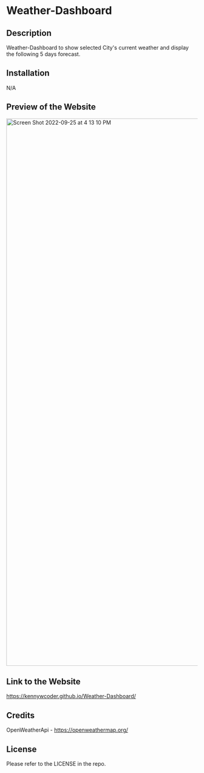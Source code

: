 # Weather-Dashboard

## Description

Weather-Dashboard to show selected City's current weather and display the following 5 days forecast.

## Installation

N/A

## Preview of the Website

<img width="1440" alt="Screen Shot 2022-09-25 at 4 13 10 PM" src="https://user-images.githubusercontent.com/97656734/192170017-2f1945fa-df06-4442-985b-0b2026d2f7d2.png">


## Link to the Website

https://kennywcoder.github.io/Weather-Dashboard/

## Credits
OpenWeatherApi - https://openweathermap.org/

## License

Please refer to the LICENSE in the repo.
